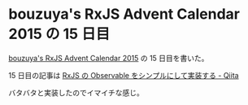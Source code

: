 # bouzuya's RxJS Advent Calendar 2015 の 15 日目

[bouzuya's RxJS Advent Calendar 2015](http://www.adventar.org/calendars/1200) の 15 日目を書いた。

15 日目の記事は [RxJS の Observable をシンプルにして実装する - Qiita](http://qiita.com/bouzuya/items/3fbb94db0ebcba0adcac)

バタバタと実装したのでイマイチな感じ。
